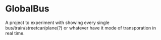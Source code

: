 GlobalBus
=========
A project to experiment with showing every single bus/train/streetcar/plane(?) or whatever have it mode of transporation in real time.
